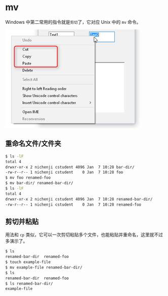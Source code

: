 # mv

Windows 中第二常用的指令就是`剪切`了，它对应 Unix 中的 `mv` 命令。

![cut](mv/cut.png)

## 重命名文件/文件夹

```bash
$ ls -lF
total 4
drwxr-xr-x 2 nichenji cstudent 4096 Jan  7 10:28 bar-dir/
-rw-r--r-- 1 nichenji cstudent    0 Jan  7 10:28 foo
$ mv foo renamed-foo
$ mv bar-dir/ renamed-bar-dir/
$ ls -lF
total 4
drwxr-xr-x 2 nichenji cstudent 4096 Jan  7 10:28 renamed-bar-dir/
-rw-r--r-- 1 nichenji cstudent    0 Jan  7 10:28 renamed-foo
```

## 剪切并粘贴

用法和 `cp` 类似，它可以一次剪切粘贴多个文件，也能粘贴并重命名，这里就不过多演示了。

```bash
$ ls
renamed-bar-dir  renamed-foo
$ touch example-file
$ mv example-file renamed-bar-dir/
$ ls
renamed-bar-dir  renamed-foo
$ ls renamed-bar-dir/
example-file
```